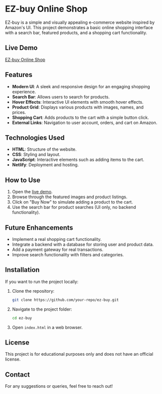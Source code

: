 # EZ-buy Online Shop

EZ-buy is a simple and visually appealing e-commerce website inspired by Amazon's UI. This project demonstrates a basic online shopping interface with a search bar, featured products, and a shopping cart functionality.

## Live Demo
[EZ-buy Online Shop](https://peppy-pavlova-c9d37c.netlify.app/)

## Features
- **Modern UI**: A sleek and responsive design for an engaging shopping experience.
- **Search Bar**: Allows users to search for products.
- **Hover Effects**: Interactive UI elements with smooth hover effects.
- **Product Grid**: Displays various products with images, names, and prices.
- **Shopping Cart**: Adds products to the cart with a simple button click.
- **External Links**: Navigation to user account, orders, and cart on Amazon.

## Technologies Used
- **HTML**: Structure of the website.
- **CSS**: Styling and layout.
- **JavaScript**: Interactive elements such as adding items to the cart.
- **Netlify**: Deployment and hosting.

## How to Use
1. Open the [live demo](https://peppy-pavlova-c9d37c.netlify.app/).
2. Browse through the featured images and product listings.
3. Click on "Buy Now" to simulate adding a product to the cart.
4. Use the search bar for product searches (UI only, no backend functionality).

## Future Enhancements
- Implement a real shopping cart functionality.
- Integrate a backend with a database for storing user and product data.
- Add a payment gateway for real transactions.
- Improve search functionality with filters and categories.

## Installation
If you want to run the project locally:
1. Clone the repository:
   ```sh
   git clone https://github.com/your-repo/ez-buy.git
   ```
2. Navigate to the project folder:
   ```sh
   cd ez-buy
   ```
3. Open `index.html` in a web browser.

## License
This project is for educational purposes only and does not have an official license.

## Contact
For any suggestions or queries, feel free to reach out!

